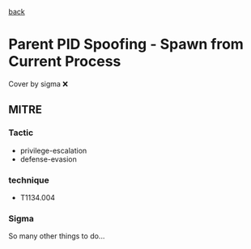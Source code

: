 [back](../index.md)
# Parent PID Spoofing - Spawn from Current Process
Cover by sigma :x: 

## MITRE
### Tactic
  - privilege-escalation
  - defense-evasion

### technique
  - T1134.004

### Sigma

 So many other things to do...